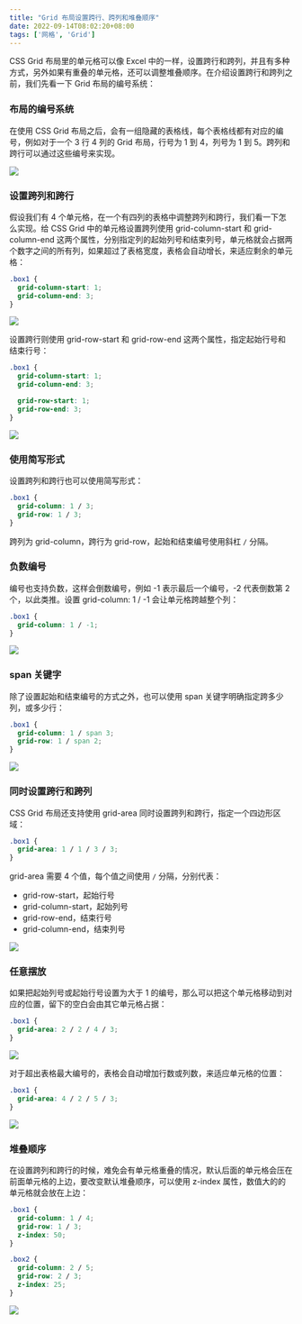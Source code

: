 ```yaml
---
title: "Grid 布局设置跨行、跨列和堆叠顺序"
date: 2022-09-14T08:02:20+08:00
tags: ['网格', 'Grid']
---
```



CSS Grid 布局里的单元格可以像 Excel 中的一样，设置跨行和跨列，并且有多种方式，另外如果有重叠的单元格，还可以调整堆叠顺序。在介绍设置跨行和跨列之前，我们先看一下 Grid 布局的编号系统：

### 布局的编号系统

在使用 CSS Grid 布局之后，会有一组隐藏的表格线，每个表格线都有对应的编号，例如对于一个 3 行 4 列的 Grid 布局，行号为 1 到 4，列号为 1 到 5。跨列和跨行可以通过这些编号来实现。

<img src="/imgs/notes/07.png" />

### 设置跨列和跨行

假设我们有 4 个单元格，在一个有四列的表格中调整跨列和跨行，我们看一下怎么实现。给 CSS Grid 中的单元格设置跨列使用 grid-column-start 和 grid-column-end 这两个属性，分别指定列的起始列号和结束列号，单元格就会占据两个数字之间的所有列，如果超过了表格宽度，表格会自动增长，来适应剩余的单元格：

```css
.box1 {
  grid-column-start: 1;
  grid-column-end: 3;
}
```

<img src="/imgs/notes/08.png" />

设置跨行则使用 grid-row-start 和 grid-row-end 这两个属性，指定起始行号和结束行号：

```css
.box1 {
  grid-column-start: 1;
  grid-column-end: 3;

  grid-row-start: 1;
  grid-row-end: 3;
}
```

<img src="/imgs/notes/09.png" />

### 使用简写形式

设置跨列和跨行也可以使用简写形式：

```css
.box1 {
  grid-column: 1 / 3;
  grid-row: 1 / 3;
}
```

跨列为 grid-column，跨行为 grid-row，起始和结束编号使用斜杠 `/` 分隔。

### 负数编号

编号也支持负数，这样会倒数编号，例如 -1 表示最后一个编号，-2 代表倒数第 2 个，以此类推。设置 grid-column: 1 / -1 会让单元格跨越整个列：

```css
.box1 {
  grid-column: 1 / -1;
}
```

<img src="/imgs/notes/10.png" />

### span 关键字

除了设置起始和结束编号的方式之外，也可以使用 span 关键字明确指定跨多少列，或多少行：

```css
.box1 {
  grid-column: 1 / span 3;
  grid-row: 1 / span 2;
}
```

<img src="/imgs/notes/11.png" />

### 同时设置跨行和跨列

CSS Grid 布局还支持使用 grid-area 同时设置跨列和跨行，指定一个四边形区域：

```css
.box1 {
  grid-area: 1 / 1 / 3 / 3;
}
```

grid-area 需要 4 个值，每个值之间使用 `/` 分隔，分别代表：

- grid-row-start，起始行号
- grid-column-start，起始列号
- grid-row-end，结束行号
- grid-column-end，结束列号

<img src="/imgs/notes/12.png" />

### 任意摆放

如果把起始列号或起始行号设置为大于 1 的编号，那么可以把这个单元格移动到对应的位置，留下的空白会由其它单元格占据：

```css
.box1 {
  grid-area: 2 / 2 / 4 / 3;
}
```

<img src="/imgs/notes/13.png" />

对于超出表格最大编号的，表格会自动增加行数或列数，来适应单元格的位置：

```css
.box1 {
  grid-area: 4 / 2 / 5 / 3;
}
```

<img src="/imgs/notes/14.png" />

### 堆叠顺序

在设置跨列和跨行的时候，难免会有单元格重叠的情况，默认后面的单元格会压在前面单元格的上边，要改变默认堆叠顺序，可以使用 z-index 属性，数值大的的单元格就会放在上边：

```css
.box1 {
  grid-column: 1 / 4;
  grid-row: 1 / 3;
  z-index: 50;
}

.box2 {
  grid-column: 2 / 5;
  grid-row: 2 / 3;
  z-index: 25;
}
```

<img src="/imgs/notes/15.png" />